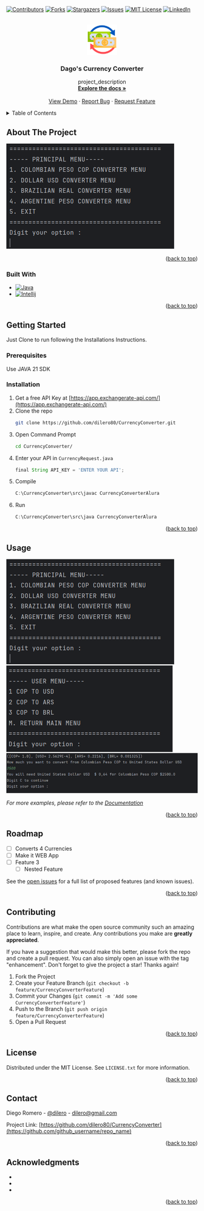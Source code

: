 <!-- PROJECT SHIELDS -->
<!--
*** I'm using markdown "reference style" links for readability.
*** Reference links are enclosed in brackets [ ] instead of parentheses ( ).
*** See the bottom of this document for the declaration of the reference variables
*** for contributors-url, forks-url, etc. This is an optional, concise syntax you may use.
*** https://www.markdownguide.org/basic-syntax/#reference-style-links
-->
[![Contributors][contributors-shield]][contributors-url]
[![Forks][forks-shield]][forks-url]
[![Stargazers][stars-shield]][stars-url]
[![Issues][issues-shield]][issues-url]
[![MIT License][license-shield]][license-url]
[![LinkedIn][linkedin-shield]][linkedin-url]



<!-- PROJECT LOGO -->
<br />
<div align="center">
  <a href="https://github.com/dilero80/CurrencyConverter">
    <img src="img/exchange-rate.png" alt="Logo" width="80" height="80">
  </a>

<h3 align="center">Dago's Currency Converter</h3>

  <p align="center">
    project_description
    <br />
    <a href="https://github.com/dilero80/CurrencyConverter"><strong>Explore the docs »</strong></a>
    <br />
    <br />
    <a href="https://github.com/dilero80/CurrencyConverter">View Demo</a>
    ·
    <a href="https://github.com/dilero80/CurrencyConverter/issues/new?labels=bug&template=bug-report---.md">Report Bug</a>
    ·
    <a href="https://github.com/dilero80/CurrencyConverter/issues/new?labels=enhancement&template=feature-request---.md">Request Feature</a>
  </p>
</div>



<!-- TABLE OF CONTENTS -->
<details>
  <summary>Table of Contents</summary>
  <ol>
    <li>
      <a href="#about-the-project">About The Project</a>
      <ul>
        <li><a href="#built-with">Built With</a></li>
      </ul>
    </li>
    <li>
      <a href="#getting-started">Getting Started</a>
      <ul>
        <li><a href="#prerequisites">Prerequisites</a></li>
        <li><a href="#installation">Installation</a></li>
      </ul>
    </li>
    <li><a href="#usage">Usage</a></li>
    <li><a href="#roadmap">Roadmap</a></li>
    <li><a href="#contributing">Contributing</a></li>
    <li><a href="#license">License</a></li>
    <li><a href="#contact">Contact</a></li>
    <li><a href="#acknowledgments">Acknowledgments</a></li>
  </ol>
</details>



<!-- ABOUT THE PROJECT -->
## About The Project

[![Product Name Screen Shot][product-screenshot]](https://github.com/dilero80/CurrencyConverter)
<p align="right">(<a href="#readme-top">back to top</a>)</p>



### Built With

* [![Java][Java]][Java-url]
* [![Intellij][Intellij]][Intellij-url]


<p align="right">(<a href="#readme-top">back to top</a>)</p>



<!-- GETTING STARTED -->
## Getting Started

Just Clone to run following the Installations Instructions.

### Prerequisites

Use JAVA 21 SDK

### Installation

1. Get a free API Key at [https://app.exchangerate-api.com/](https://app.exchangerate-api.com/)
2. Clone the repo
   ```sh
   git clone https://github.com/dilero80/CurrencyConverter.git
   ```
3. Open Command Prompt
   ```sh
   cd CurrencyConverter/  
   ```
4. Enter your API in `CurrencyRequest.java`
   ```js
   final String API_KEY = 'ENTER YOUR API';
   ```
5. Compile
   ```js
   C:\CurrencyConverter\src\javac CurrencyConverterAlura
   ```
5. Run
   ```js
   C:\CurrencyConverter\src\java CurrencyConverterAlura
   ```

<p align="right">(<a href="#readme-top">back to top</a>)</p>



<!-- USAGE EXAMPLES -->
## Usage

[![Product Name Screen Shot][product-screenshot]](https://github.com/dilero80/CurrencyConverter)
[![Product Name Screen Shot2][product-screenshot2]](https://github.com/dilero80/CurrencyConverter)
[![Product Name Screen Shot3][product-screenshot3]](https://github.com/dilero80/CurrencyConverter)

_For more examples, please refer to the [Documentation](https://example.com)_

<p align="right">(<a href="#readme-top">back to top</a>)</p>



<!-- ROADMAP -->
## Roadmap

- [ ] Converts 4 Currencies
- [ ] Make it WEB App
- [ ] Feature 3
    - [ ] Nested Feature

See the [open issues](https://github.com/github_username/repo_name/issues) for a full list of proposed features (and known issues).

<p align="right">(<a href="#readme-top">back to top</a>)</p>



<!-- CONTRIBUTING -->
## Contributing

Contributions are what make the open source community such an amazing place to learn, inspire, and create. Any contributions you make are **greatly appreciated**.

If you have a suggestion that would make this better, please fork the repo and create a pull request. You can also simply open an issue with the tag "enhancement".
Don't forget to give the project a star! Thanks again!

1. Fork the Project
2. Create your Feature Branch (`git checkout -b feature/CurrencyConverterFeature`)
3. Commit your Changes (`git commit -m 'Add some CurrencyConverterFeature'`)
4. Push to the Branch (`git push origin feature/CurrencyConverterFeature`)
5. Open a Pull Request

<p align="right">(<a href="#readme-top">back to top</a>)</p>



<!-- LICENSE -->
## License

Distributed under the MIT License. See `LICENSE.txt` for more information.

<p align="right">(<a href="#readme-top">back to top</a>)</p>



<!-- CONTACT -->
## Contact

Diego Romero - [@dilero](https://twitter.com/twitter_handle) - dilero@gmail.com

Project Link: [https://github.com/dilero80/CurrencyConverter](https://github.com/github_username/repo_name)


<p align="right">(<a href="#readme-top">back to top</a>)</p>



<!-- ACKNOWLEDGMENTS -->
## Acknowledgments

* []()
* []()
* []()

<p align="right">(<a href="#readme-top">back to top</a>)</p>



<!-- MARKDOWN LINKS & IMAGES -->
<!-- https://www.markdownguide.org/basic-syntax/#reference-style-links -->
[contributors-shield]: https://img.shields.io/github/contributors/dilero80/CurrencyConverter.svg?style=for-the-badge
[contributors-url]: https://github.com/dilero80/CurrencyConverter/graphs/contributors
[forks-shield]: https://img.shields.io/github/forks/dilero80/CurrencyConverter.svg?style=for-the-badge
[forks-url]: https://github.com/dilero80/CurrencyConverter/network/members
[stars-shield]: https://img.shields.io/github/stars/dilero80/CurrencyConverter.svg?style=for-the-badge
[stars-url]: https://github.com/dilero80/CurrencyConverter/stargazers
[issues-shield]: https://img.shields.io/github/issues/dilero80/CurrencyConverter.svg?style=for-the-badge
[issues-url]: https://github.com/dilero80/CurrencyConverter/issues
[license-shield]: https://img.shields.io/github/license/dilero80/CurrencyConverter.svg?style=for-the-badge
[license-url]: https://github.com/dilero80/CurrencyConverter/blob/master/LICENSE.txt
[linkedin-shield]: https://img.shields.io/badge/-LinkedIn-black.svg?style=for-the-badge&logo=linkedin&colorB=555
[linkedin-url]: https://linkedin.com/in/dilero
[product-screenshot]: img/menu1.png
[product-screenshot2]: img/menu2.png
[product-screenshot3]: img/response.png
[Java]: https://img.shields.io/badge/Java-ED8B00?style=for-the-badge&logo=openjdk&logoColor=white
[Java-url]: https://www.java.com/
[IntelliJ]: https://img.shields.io/badge/Intellij%20Idea-000?logo=intellij-idea&style=for-the-badge
[Intellij-url]: https://www.jetbrains.com/es-es/idea/

